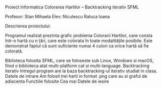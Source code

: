                    



Proiect Informatica
Colorarea Hartilor – Backtracking iterativ
SFML























Profesor: Stan Mihaela                            Elev: Niculescu Raluca Ioana
              
Descrierea proiectului:

Programul realizat prezinta grafic problema Colorarii Hartilor, care consta într-o hartă cu n țări, care este colorata în toate modalităţile posibile. Este demonstrat faptul că sunt suficiente numai 4 culori ca orice hartă să fie colorată.

Biblioteca folosita
SFML, care se foloseste sub Linux, Windows si macOS, fiind o biblioteca atat multi-platform cat si multi-language. 
Backtracking iterativ
Intregul program are la baza backtracking-ul iterativ studiat in clasa.
Datele de intrare
Am folosit trei harti in format .png care au si graful de adiacenta
Functiile folosite
Cea mai 
Datele de iesire


